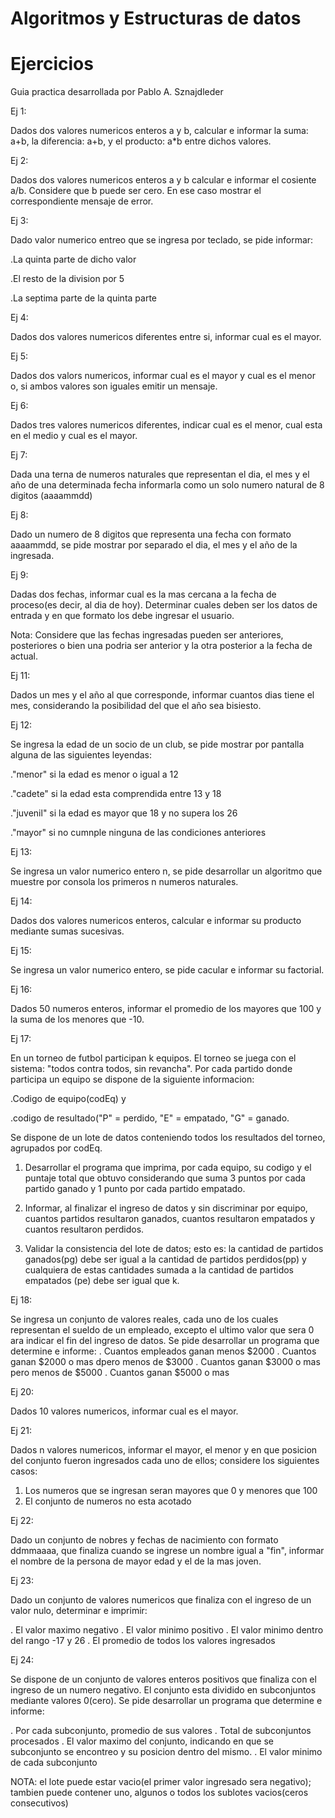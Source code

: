 # Algoritmos y Estructuras de datos
# Ejercicios
Guia practica desarrollada por Pablo A. Sznajdleder


Ej 1:

Dados dos valores numericos enteros a y b, calcular e informar la suma: a+b, la diferencia: a+b, y el producto: a*b entre dichos valores.

Ej 2:

Dados dos valores numericos enteros a y b calcular e informar el cosiente a/b. Considere que b puede ser cero. En ese caso mostrar el correspondiente mensaje de error.

Ej 3:

Dado valor numerico entreo que se ingresa por teclado, se pide informar:

.La quinta parte de dicho valor

.El resto de la division por 5

.La septima parte de la quinta parte

Ej 4:

Dados dos valores numericos diferentes entre si, informar cual es el mayor.

Ej 5:

Dados dos valors numericos, informar cual es el mayor y cual es el menor o, si ambos valores son iguales emitir un mensaje.

Ej 6:

Dados tres valores numericos diferentes, indicar cual es el menor, cual esta en el medio y cual es el mayor.

Ej 7:

Dada una terna de numeros naturales que representan el dia, el mes y el año de una determinada fecha informarla como un solo numero natural de 8 digitos (aaaammdd)

Ej 8:

Dado un numero de 8 digitos que representa una fecha con formato aaaammdd, se pide mostrar por separado el dia, el mes y el año de la ingresada.

Ej 9:

Dadas dos fechas, informar cual es la mas cercana a la fecha de proceso(es decir, al dia de hoy). Determinar cuales deben ser los datos de entrada y en que formato los debe ingresar el usuario.

Nota: Considere que las fechas ingresadas pueden ser anteriores, posteriores o bien una podria ser anterior y la otra posterior a la fecha de actual.

Ej 11:

Dados un mes y el año al que corresponde, informar cuantos dias tiene el mes, considerando la posibilidad del que el año sea bisiesto.

Ej 12:

Se ingresa la edad de un socio de un club, se pide mostrar por pantalla alguna de las siguientes leyendas:

."menor" si la edad es menor o igual a 12

."cadete" si la edad esta comprendida entre 13 y 18

."juvenil" si la edad es mayor que 18 y no supera los 26

."mayor" si no cumnple ninguna de las condiciones anteriores

Ej 13:

Se ingresa un valor numerico entero n, se pide desarrollar un algoritmo que muestre por consola los primeros n numeros naturales.

Ej 14:

Dados dos valores numericos enteros, calcular e informar su producto mediante sumas sucesivas.

Ej 15:

Se ingresa un valor numerico entero, se pide cacular e informar su factorial.

Ej 16:

Dados 50 numeros enteros, informar el promedio de los mayores que 100 y la suma de los menores que -10.

Ej 17:

En un torneo de futbol participan k equipos. El torneo se juega con el sistema: "todos contra todos, sin revancha". Por cada partido donde participa un equipo se dispone de la siguiente informacion:

.Codigo de equipo(codEq) y

.codigo de resultado("P" = perdido, "E" = empatado, "G" = ganado.

Se dispone de un lote de datos conteniendo todos los resultados del torneo, agrupados por codEq.

1. Desarrollar el programa que imprima, por cada equipo, su codigo y el puntaje total que obtuvo considerando que suma 3 puntos por cada partido ganado y 1 punto por cada partido empatado.

2. Informar, al finalizar el ingreso de datos y sin discriminar por equipo, cuantos partidos resultaron ganados, cuantos resultaron empatados y cuantos resultaron perdidos.

3. Validar la consistencia del lote de datos; esto es: la cantidad de partidos ganados(pg) debe ser igual a la cantidad de partidos perdidos(pp) y cualquiera de estas cantidades sumada a la cantidad de partidos empatados (pe) debe ser igual que k.

Ej 18:

Se ingresa un conjunto de valores reales, cada uno de los cuales representan el sueldo de un empleado, excepto el ultimo valor que sera 0 ara indicar el fin del ingreso de datos. Se pide desarrollar un programa que determine e informe:
. Cuantos empleados ganan menos $2000
. Cuantos ganan $2000 o mas dpero menos de $3000
. Cuantos ganan $3000 o mas pero menos de $5000
. Cuantos ganan $5000 o mas

Ej 20:

Dados 10 valores numericos, informar cual es el mayor.

Ej 21:

Dados n valores numericos, informar el mayor, el menor y en que posicion del conjunto fueron ingresados cada uno de ellos; considere los siguientes casos:
1. Los numeros que se ingresan seran mayores que 0 y menores que 100
2. El conjunto de numeros no esta acotado

Ej 22:

Dado un conjunto de nobres y fechas de nacimiento con formato ddmmaaaa, que finaliza cuando se ingrese un nombre igual a "fin", informar el nombre de la persona de mayor edad y el de la mas joven.

Ej 23:

Dado un conjunto de valores numericos que finaliza con el ingreso de un valor nulo, determinar e imprimir:

. El valor maximo negativo
. El valor minimo positivo
. El valor minimo dentro del rango -17 y 26
. El promedio de todos los valores ingresados

Ej 24:

Se dispone de un conjunto de valores enteros positivos que finaliza con el ingreso de un numero negativo. 
El conjunto esta dividido en subconjuntos mediante valores 0(cero). Se pide desarrollar un programa que determine e informe:

. Por cada subconjunto, promedio de sus valores
. Total de subconjuntos procesados
. El valor maximo del conjunto, indicando en que se subconjunto se encontreo y su posicion dentro del mismo.
. El valor minimo de cada subconjunto

NOTA: el lote puede estar vacio(el primer valor ingresado sera negativo); tambien puede contener uno, algunos o todos los sublotes vacios(ceros consecutivos)





